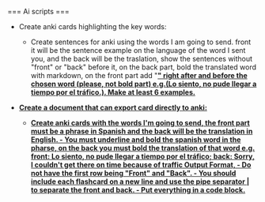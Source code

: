 === Ai scripts ===

- Create anki cards highlighting the key words:
    - Create sentences for anki using the words I am going to send. front it will be the sentence example on the language of the word I sent you, and the back will be the traslation, show the sentences without "front" or "back" before it, on the back part, bold the translated word with markdown, on the front part add "<b><u>" right after and before the chosen word (please, not bold part) e.g.(<u><b>Lo siento</b></u>, no pude llegar a tiempo por el tráfico.). Make at least 6 examples.

- Create a document that can export card directly to anki:
    - Create anki cards with the words I'm going to send, the front part must be a phrase in Spanish and the back will be the translation in English. - You must underline and bold the spanish word in the pharse, on the back you must bold the translation of that word e.g. front: <u><b>Lo siento</b></u>, no pude llegar a tiempo por el tráfico; back: <b>Sorry</b>, I couldn't get there on time because of traffic Output Format, - Do not have the first row being "Front" and "Back". - You should include each flashcard on a new line and use the pipe separator | to separate the front and back. - Put everything in a code block.
